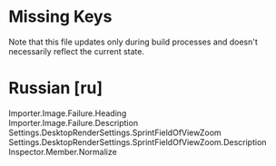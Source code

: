 # Missing Keys
Note that this file updates only during build processes and doesn't necessarily reflect the current state.

# Russian [ru]
Importer.Image.Failure.Heading  
Importer.Image.Failure.Description  
Settings.DesktopRenderSettings.SprintFieldOfViewZoom  
Settings.DesktopRenderSettings.SprintFieldOfViewZoom.Description  
Inspector.Member.Normalize  

